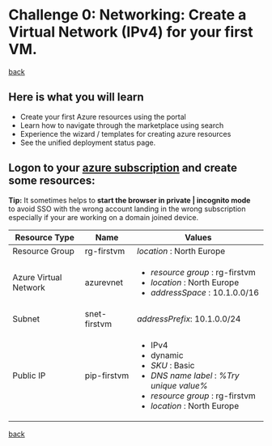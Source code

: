 # Challenge 0: Networking: Create a Virtual Network (IPv4) for your first VM.

[back](../../readme.md)

## Here is what you will learn ##

- Create your first Azure resources using the portal
- Learn how to navigate through the marketplace using search
- Experience the wizard / templates for creating azure resources
- See the unified deployment status page.

## Logon to your [azure subscription](https://portal.azure.com)  and create some resources: ##
**Tip:** It sometimes helps to **start the browser in private | incognito mode**  
to avoid SSO with the wrong account landing in the wrong subscription  
especially if your are working on a domain joined device.
  
  
| Resource Type |  Name | Values  |
|---|---|---|
| Resource Group  |  rg-firstvm |  _location_ : North Europe |
| Azure Virtual Network  | azurevnet  | <ul><li>_resource group_  : rg-firstvm</li><li>_location_  : North Europe</li><li>_addressSpace_ : 10.1.0.0/16</li></ul> |
| Subnet  | snet-firstvm  |  _addressPrefix_: 10.1.0.0/24 |
| Public IP  |  pip-firstvm | <ul><li>IPv4</li><li>dynamic</li><li>_SKU_ : Basic</li><li>_DNS name label_ : _%Try unique value%_</li><li>_resource group_  : rg-firstvm</li><li>_location_  : North Europe</li></ul> |

[back](../../readme.md)